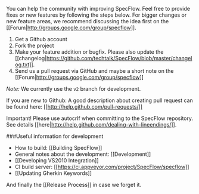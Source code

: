 You can help the community with improving SpecFlow. Feel free to provide fixes or new features by following the steps below. For bigger changes or new feature areas, we recommend discussing the idea first on the [[Forum|http://groups.google.com/group/specflow]].

1. Get a Github account
1. Fork the project
1. Make your feature addition or bugfix. Please also update the [[changelog|https://github.com/techtalk/SpecFlow/blob/master/changelog.txt]].
1. Send us a pull request via GitHub and maybe a short note on the [[Forum|http://groups.google.com/group/specflow]]

_Note:_ We currently use the `v2` branch for development.

If you are new to Github: A good description about creating pull request can be found here: [[http://help.github.com/pull-requests/]]

Important! Please use autocrlf when committing to the SpecFlow repository. See details [[here|http://help.github.com/dealing-with-lineendings/]].

###Useful information for development

* How to build: [[Building SpecFlow]]
* General notes about the development: [[Development]]
* [[Developing VS2010 Integration]]
* CI build server: [[https://ci.appveyor.com/project/SpecFlow/specflow]]
* [[Updating Gherkin Keywords]]

And finally the [[Release Process]] in case we forget it.